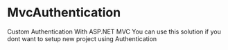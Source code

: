 # MvcAuthentication
Custom Authentication With ASP.NET MVC
You can use this solution if you dont want to setup new project using Authentication
